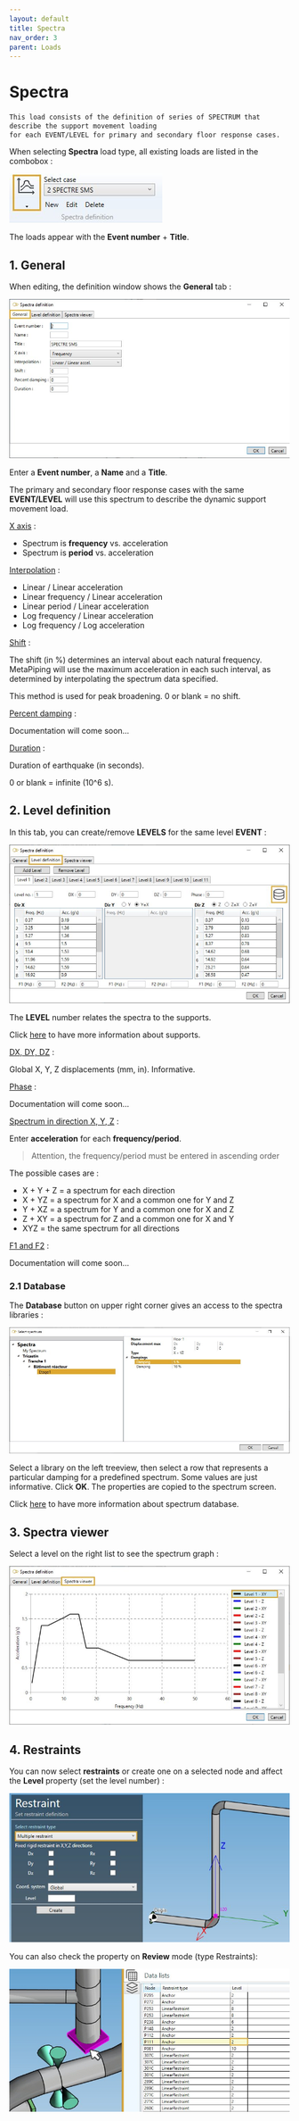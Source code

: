 ```yaml
---
layout: default
title: Spectra
nav_order: 3
parent: Loads
---
```


# Spectra

    This load consists of the definition of series of SPECTRUM that describe the support movement loading
    for each EVENT/LEVEL for primary and secondary floor response cases.

When selecting **Spectra** load type, all existing loads are listed in the combobox :

![Image](../Images/Load3.jpg)

The loads appear with the **Event number** + **Title**.

## 1. General

When editing, the definition window shows the **General** tab :

![Image](../Images/Load4.jpg)

Enter a **Event number**, a **Name** and a **Title**.

The primary and secondary floor response cases with the same **EVENT/LEVEL** will use this spectrum to describe the dynamic support movement load.

<ins>X axis</ins> :

- Spectrum is **frequency** vs. acceleration
- Spectrum is **period** vs. acceleration

<ins>Interpolation</ins> :

- Linear / Linear acceleration
- Linear frequency / Linear acceleration
- Linear period / Linear acceleration
- Log frequency / Linear acceleration
- Log frequency / Log acceleration

<ins>Shift</ins> :

The shift (in %) determines an interval about each natural frequency. MetaPiping will use the maximum acceleration in each such interval, as determined by interpolating the spectrum data specified.

This method is used for peak broadening. 0 or blank = no shift.

<ins>Percent damping</ins> :

Documentation will come soon…

<ins>Duration</ins> :

Duration of earthquake (in seconds).

0 or blank = infinite (10^6 s).

## 2. Level definition

In this tab, you can create/remove **LEVELS** for the same level **EVENT** :

![Image](../Images/Load5.jpg)

The **LEVEL** number relates the spectra to the supports.

Click [here](https://documentation.metapiping.com/Design/Restraints.html) to have more information about supports.

<ins>DX, DY, DZ</ins> :

Global X, Y, Z displacements (mm, in). Informative.

<ins>Phase</ins> :

Documentation will come soon…

<ins>Spectrum in direction X, Y, Z</ins> :

Enter **acceleration** for each **frequency/period**.

>Attention, the frequency/period must be entered in ascending order

The possible cases are :

- X + Y + Z = a spectrum for each direction
- X + YZ = a spectrum for X and a common one for Y and Z
- Y + XZ = a spectrum for Y and a common one for X and Z
- Z + XY = a spectrum for Z and a common one for X and Y
- XYZ = the same spectrum for all directions

<ins>F1 and F2</ins> :

Documentation will come soon…

### 2.1 Database

The **Database** button on upper right corner gives an access to the spectra libraries :

![Image](../Images/Load6.jpg)

Select a library on the left treeview, then select a row that represents a particular damping for a predefined spectrum. Some values are just informative. Click **OK**. The properties are copied to the spectrum screen.

Click [here](https://documentation.metapiping.com/Settings/Databases/Spectra.html) to have more information about spectrum database.

## 3. Spectra viewer

Select a level on the right list to see the spectrum graph :

![Image](../Images/Load7.jpg)

## 4. Restraints

You can now select **restraints** or create one on a selected node and affect the **Level** property (set the level number) :

![Image](../Images/Restraint2.jpg)

You can also check the property on **Review** mode (type Restraints):

![Image](../Images/Restraint10.jpg)

